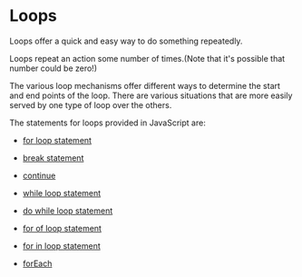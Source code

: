 # Loops

Loops offer a quick and easy way to do something repeatedly.

Loops repeat an action some number of times.(Note that it's possible that number could be zero!)

The various loop mechanisms offer different ways to determine the start and end points of the loop. There are various situations that are more easily served by one type of loop over the others.

The statements for loops provided in JavaScript are:

- [for loop statement](https://github.com/reachbheru/learn-js/blob/main/Basics/Loops/for_loop.md)

- [break statement](https://github.com/reachbheru/learn-js/blob/main/Basics/Loops/break_statement.md)

- [continue](https://github.com/reachbheru/learn-js/blob/main/Basics/Loops/continue_statement.md)

- [while loop statement](https://github.com/reachbheru/learn-js/blob/main/Basics/Loops/while_loop.md)

- [do while loop statement](https://github.com/reachbheru/learn-js/blob/main/Basics/Loops/do_while_loop.md)

- [for of loop statement](https://github.com/reachbheru/learn-js/blob/main/Basics/Loops/for_of.md)

- [for in loop statement](https://github.com/reachbheru/learn-js/blob/main/Basics/Loops/for_in.md)

- [forEach](https://github.com/reachbheru/learn-js/blob/main/Basics/Loops/forEach.md)
